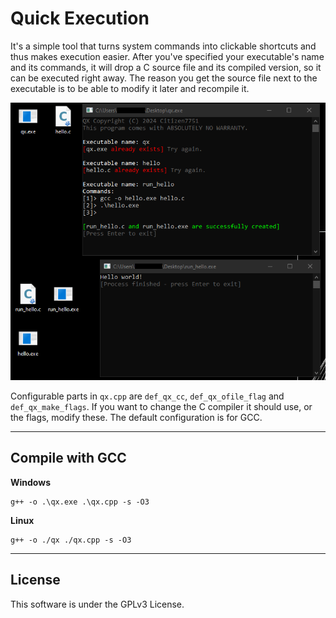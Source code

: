 # Quick Execution

It's a simple tool that turns system commands into clickable shortcuts and thus makes execution easier. After you've specified your executable's name and its commands, it will drop a C source file and its compiled version, so it can be executed right away. The reason you get the source file next to the executable is to be able to modify it later and recompile it.

![](screenshot.png)

Configurable parts in ```qx.cpp``` are ```def_qx_cc```, ```def_qx_ofile_flag``` and ```def_qx_make_flags```. If you want to change the C compiler it should use, or the flags, modify these. The default configuration is for GCC.

---

## Compile with GCC

**Windows**
```
g++ -o .\qx.exe .\qx.cpp -s -O3
```

**Linux**
```
g++ -o ./qx ./qx.cpp -s -O3
```

---

## License

This software is under the GPLv3 License.
